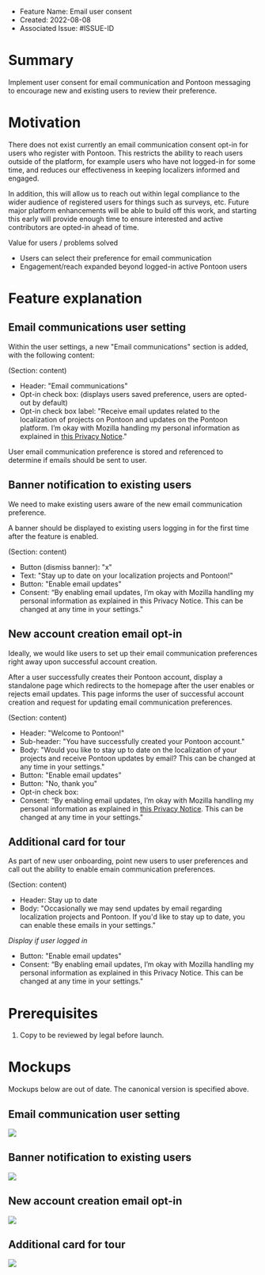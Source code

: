 - Feature Name: Email user consent
- Created: 2022-08-08
- Associated Issue: #ISSUE-ID

# Summary

Implement user consent for email communication and Pontoon messaging to encourage new and existing users to review their preference.

# Motivation

There does not exist currently an email communication consent opt-in for users who register with Pontoon. This restricts the ability to reach users outside of the platform, for example users who have not logged-in for some time, and reduces our effectiveness in keeping localizers informed and engaged.

In addition, this will allow us to reach out within legal compliance to the wider audience of registered users for things such as surveys, etc. Future major platform enhancements will be able to build off this work, and starting this early will provide enough time to ensure interested and active contributors are opted-in ahead of time.

Value for users / problems solved  
- Users can select their preference for email communication
- Engagement/reach expanded beyond logged-in active Pontoon users

# Feature explanation

## Email communications user setting
Within the user settings, a new "Email communications" section is added, with the following content:

(Section: content)
- Header: "Email communications"
- Opt-in check box: (displays users saved preference, users are opted-out by default)
- Opt-in check box label: "Receive email updates related to the localization of projects on Pontoon and updates on the Pontoon platform. I’m okay with Mozilla handling my personal information as explained in <a href="https://www.mozilla.org/en-US/privacy/websites/">this Privacy Notice</a>."

User email communication preference is stored and referenced to determine if emails should be sent to user.

## Banner notification to existing users

We need to make existing users aware of the new email communication preference. 

A banner should be displayed to existing users logging in for the first time after the feature is enabled.

(Section: content)
- Button (dismiss banner): "x"
- Text: "Stay up to date on your localization projects and Pontoon!"
- Button: "Enable email updates"
- Consent: “By enabling email updates, I’m okay with Mozilla handling my personal information as explained in this Privacy Notice. This can be changed at any time in your settings."

## New account creation email opt-in

Ideally, we would like users to set up their email communication preferences right away upon successful account creation.

After a user successfully creates their Pontoon account, display a standalone page which redirects to the homepage after the user enables or rejects email updates. This page informs the user of successful account creation and request for updating email communication preferences.

(Section: content)
- Header: "Welcome to Pontoon!"
- Sub-header: "You have successfully created your Pontoon account."
- Body: "Would you like to stay up to date on the localization of your projects and receive Pontoon updates by email? This can be changed at any time in your settings."
- Button: "Enable email updates”
- Button: "No, thank you"
- Opt-in check box:
- Consent: “By enabling email updates, I’m okay with Mozilla handling my personal information as explained in <a href="https://www.mozilla.org/en-US/privacy/websites/">this Privacy Notice</a>. This can be changed at any time in your settings."

## Additional card for tour

As part of new user onboarding, point new users to user preferences and call out the ability to enable emain communication preferences.

(Section: content)
- Header: Stay up to date
- Body: "Occasionally we may send updates by email regarding localization projects and Pontoon. If you'd like to stay up to date, you can enable these emails in your settings."

*Display if user logged in*
- Button: "Enable email updates"
- Consent: “By enabling email updates, I’m okay with Mozilla handling my personal information as explained in this Privacy Notice. This can be changed at any time in your settings."


# Prerequisites

1. Copy to be reviewed by legal before launch.

# Mockups

Mockups below are out of date. The canonical version is specified above.

## Email communication user setting
![](0113/user_setting.png)

## Banner notification to existing users
![](0113/banner.png)

## New account creation email opt-in
![](0113/new_account.png)

## Additional card for tour
![](0113/tour.png)

